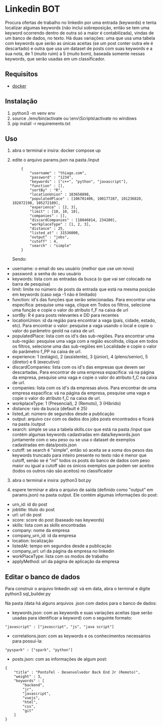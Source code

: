 # Linkedin BOT

Procura ofertas de trabalho no linkedin por uma entrada (keywords) e tenta localizar algumas keywords (não inclui sobreposição, então se tem uma keyword ocorrendo dentro de outra só a maior é contabilizada), vindas de um banco de dados, no texto.
Há duas variações: uma que usa uma tabela com keywords que serão as únicas aceitas (se um post conter outra ele é descartado) e outra que usa um dataset de posts com suas keywords e a
sua nota, de 1 (muito ruim) a 5 (muito bom), baseada somente nessas keywords, que serão usadas em um classificador.

## Requisitos
- [docker](https://www.docker.com/)

## Instalação
1. python3 -m venv env
2. source ./env/bin/activate ou \env\Scripts\activate no windows
3. pip install -r requirements.txt

## Uso

1. abra o terminal e insira: docker compose up
2. edite o arquivo params.json na pasta /input
    ```
        {
            "username" : "thiago.com",
            "password" : "1234",
            "keywords" : ["c++", "python", "javascript"],
            "function" : [],
            "sortBy" : "R",
            "locationUnion" : 103658898,
            "populatedPlace" : [106701406, 100177287, 101236820, 102872198, 105272189],
            "experience" : [2, 3],
            "limit" : [10, 10, 10],
            "companies" : [],
            "discardCompanies" : [18846814, 234280],
            "workplaceType" : [1, 2, 3],
            "distance" : 25,
            "listed_at" : 31536000,
            "output" : "jobs",
            "cutoff" : 4,
            "search" : "simple"
        }
    ```

    Sendo:

- username: o email do seu usuário (melhor que use um novo)
- password: a senha do seu usuário
- keywords: lista com as entradas da busca (o que vai ser colocado na barra de pesquisa)
- limit: limite no número de posts da entrada que está na mesma posição em keywords (caso seja -1 não é limitado)
- function: id's das funções que serão selecionadas. Para encontrar uma específica: pesquise uma vaga, clique em Todos os filtros, selecione uma função e copie o valor do atributo f_F na caixa de url
- sortBy: R é para posts relevantes e DD para recentes
- locationUnion: id da região para encontrar a vaga (país, cidade, estado, etc). Para encontrar o valor: pesquise a vaga usando o local e copie o valor do parâmetro geoId na caixa de url.
- populatedPlace: lista com os id's das sub-regiões. Para encontrar uma sub-região: pesquise uma vaga com a região escolhida, clique em todos os filtros, selecione uma das sub-regiões em Localidade e copie o valor do parâmetro f_PP na caixa de url.
- experience: 1 (estágio), 2 (assistente), 3 (júnior), 4 (pleno/senior), 5 (diretor) e 6 (executivo)
- discardCompanies: lista com os id's das empresas que devem ser descartadas. Para encontrar de uma empresa espacífica: vá na página da empresa, pesquise uma vaga e copie o valor do atributo f_C na caixa de url.
- companies: lista com os id's da empresas alvos. Para encontrar de uma empresa espacífica: vá na página da empresa, pesquise uma vaga e copie o valor do atributo f_C na caixa de url.
- workplaceType: 1 (Presencial), 2 (Remoto), 3 (Híbrido)
- distance: raio da busca (default é 25)
- listed_at: número de segundos desde a publicação
- output: arquivo csv com os dados dos jobs posts encontrados e ficará na pasta /output
- search: simple se usa a tabela skills.csv que está na pasta /input que contém algumas keywords cadastradas em data/keywords.json juntamente com o seu peso ou se usa o dataset de exemplos cadastradas em data/posts.json
- cutoff: se search é "simple", então só aceita se a soma dos pesos das keywords truncado para inteiro presente no texto não é menor que cutoff, senão se é "ml" todos os posts do banco de dados com peso maior ou igual a cutoff são os únicos exemplos que podem ser aceitos (todos os outros não são aceitos) no classificador

3. abra o terminal e insira: python3 bot.py

4. espere terminar e abra o arquivo de saída (definido como "output" em params.json) na pasta output. Ele contém algumas informações do post:
- urn_id: id do post
- jobtitle: título do post
- url: url do post
- score: score do post (baseado nas keywords)
- skills: lista com as skills encontradas
- company: nome da empresa
- company_urn_id: id da empresa
- location: localização
- listedAt: tempo em segundos desde a publicação
- company_url: url da página da empresa no linkedin
- workPlaceType: lista com os modos de trabalho
- applyMethod: url da página de aplicação da empresa

## Editar o banco de dados
Para construir o arquivo linkedin.sql: vá em data, abra o terminal e digite python3 sql_builder.py

Na pasta /data há alguns arquivos .json com dados para o banco de dados:
- keywords.json: com as keywords e suas variações aceitas (que serão usadas para identificar a keyword) com o seguinte formato:
```
"javascript" : ["javascript", "js", "java script"]
```
- correlations.json: com as keywords e os conhecimentos necessários para possuí-la:
```
"pyspark" : ["spark", "python"]
```
- posts.json: com as informações de algum post:
```
{
    "title" : "PontoTel - Desenvolvedor Back End Jr (Remoto)",
    "weight" : 3,
    "keywords" : [
        "backend",
        "jr",
        "javascript",
        "vuejs",
        "html",
        "css",
        "git"   
    ]
}
```
